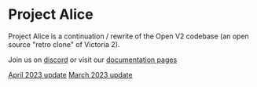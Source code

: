 # Project Alice

Project Alice is a continuation / rewrite of the Open V2 codebase (an open source "retro clone" of Victoria 2).

Join us on [discord](https://discord.gg/QUJExr4mRn) or visit our [documentation pages](https://schombert.github.io/Project-Alice/)

[April 2023 update](https://github.com/schombert/Project-Alice/blob/main/docs/Devlogs/april/april.md)
[March 2023 update](https://github.com/schombert/Project-Alice/blob/main/docs/Devlogs/march/march.md)
